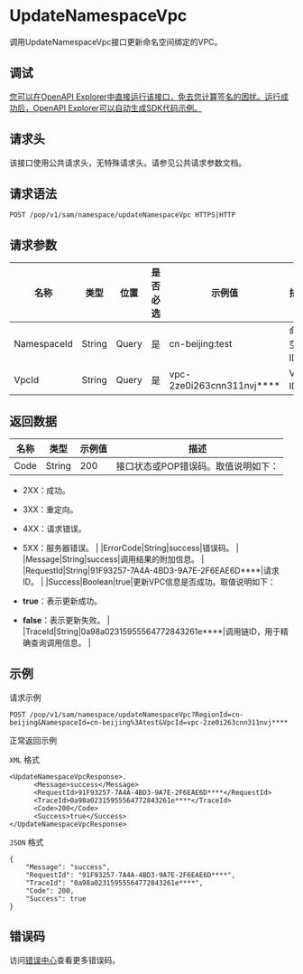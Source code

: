 # UpdateNamespaceVpc

调用UpdateNamespaceVpc接口更新命名空间绑定的VPC。

## 调试

[您可以在OpenAPI Explorer中直接运行该接口，免去您计算签名的困扰。运行成功后，OpenAPI Explorer可以自动生成SDK代码示例。](https://api.aliyun.com/#product=sae&api=UpdateNamespaceVpc&type=ROA&version=2019-05-06)

## 请求头

该接口使用公共请求头，无特殊请求头。请参见公共请求参数文档。

## 请求语法

```
POST /pop/v1/sam/namespace/updateNamespaceVpc HTTPS|HTTP
```

## 请求参数

|名称|类型|位置|是否必选|示例值|描述|
|--|--|--|----|---|--|
|NamespaceId|String|Query|是|cn-beijing:test|命名空间ID。 |
|VpcId|String|Query|是|vpc-2ze0i263cnn311nvj\*\*\*\*|VPC ID。 |

## 返回数据

|名称|类型|示例值|描述|
|--|--|---|--|
|Code|String|200|接口状态或POP错误码。取值说明如下：

 -   2XX：成功。
-   3XX：重定向。
-   4XX：请求错误。
-   5XX：服务器错误。 |
|ErrorCode|String|success|错误码。 |
|Message|String|success|调用结果的附加信息。 |
|RequestId|String|91F93257-7A4A-4BD3-9A7E-2F6EAE6D\*\*\*\*|请求ID。 |
|Success|Boolean|true|更新VPC信息是否成功。取值说明如下：

 -   **true**：表示更新成功。
-   **false**：表示更新失败。 |
|TraceId|String|0a98a02315955564772843261e\*\*\*\*|调用链ID，用于精确查询调用信息。 |

## 示例

请求示例

```
POST /pop/v1/sam/namespace/updateNamespaceVpc?RegionId=cn-beijing&NamespaceId=cn-beijing%3Atest&VpcId=vpc-2ze0i263cnn311nvj****
```

正常返回示例

`XML` 格式

```
<UpdateNamespaceVpcResponse>.
      <Message>success</Message>
      <RequestId>91F93257-7A4A-4BD3-9A7E-2F6EAE6D****</RequestId>
      <TraceId>0a98a02315955564772843261e****</TraceId>
      <Code>200</Code>
      <Success>true</Success>
</UpdateNamespaceVpcResponse>
```

`JSON` 格式

```
{
    "Message": "success",
    "RequestId": "91F93257-7A4A-4BD3-9A7E-2F6EAE6D****",
    "TraceId": "0a98a02315955564772843261e****",
    "Code": 200,
    "Success": true
}
```

## 错误码

访问[错误中心](https://error-center.aliyun.com/status/product/sae)查看更多错误码。

